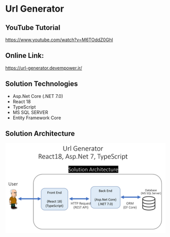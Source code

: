 # Url Generator

## YouTube Tutorial

https://www.youtube.com/watch?v=M6TOddZ0GhI

## Online Link:

https://url-generator.devempower.ir/

## Solution Technologies

-  Asp.Net Core (.NET 7.0)
-  React 18
-  TypeScript
-  MS SQL SERVER
-  Entity Framework Core

## Solution Architecture

<img src="./banner.jpg" />
